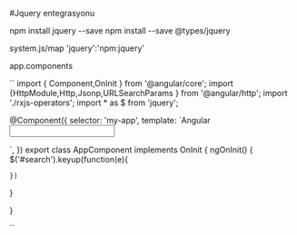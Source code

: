 #Jquery entegrasyonu

npm install jquery --save
npm install --save @types/jquery

system.js/map
'jquery':'npm:jquery'

app.components


``
import { Component,OnInit } from '@angular/core';
import {HttpModule,Http,Jsonp,URLSearchParams } from  '@angular/http';
import './rxjs-operators';
import * as $ from 'jquery';

@Component({
  selector: 'my-app',
  template: `Angular <br>
  <input id="search" type="text" class="form-control">
   
  `,
})
export class AppComponent implements OnInit  { 
  ngOnInit()
  {
    $('#search').keyup(function(e){
      
    })
  }

 }

``

